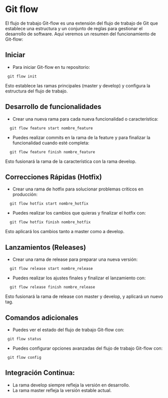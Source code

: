 # Git flow
El flujo de trabajo Git-flow es una extensión del flujo de trabajo de Git que establece una estructura y un conjunto de reglas para gestionar el desarrollo de software. 
Aquí veremos un resumen del funcionamiento de Git-flow:

## Iniciar
   - Para iniciar Git-flow en tu repositorio:
   ~~~
    git flow init
   ~~~
   Esto establece las ramas principales (master y develop) y configura la estructura del flujo de trabajo.
## Desarrollo de funcionalidades
  - Crear una nueva rama para cada nueva funcionalidad o característica:
  ~~~
    git flow feature start nombre_feature
  ~~~
  - Puedes realizar commits en la rama de la feature y para finalizar la funcionalidad cuando esté completa:
  ~~~
    git flow feature finish nombre_feature
  ~~~
  Esto fusionará la rama de la característica con la rama develop.
## Correcciones Rápidas (Hotfix)
  - Crear una rama de hotfix para solucionar problemas críticos en producción:
  ~~~
    git flow hotfix start nombre_hotfix
  ~~~
  - Puedes realizar los cambios que quieras y finalizar el hotfix con:
  ~~~
    git flow hotfix finish nombre_hotfix
  ~~~
  Esto aplicará los cambios tanto a master como a develop.
## Lanzamientos (Releases)
  - Crear una rama de release para preparar una nueva versión:
  ~~~
    git flow release start nombre_release
  ~~~
  - Puedes realizar los ajustes finales y finalizar el lanzamiento con:
  ~~~
    git flow release finish nombre_release
  ~~~
  Esto fusionará la rama de release con master y develop, y aplicará un nuevo tag.
## Comandos adicionales
   - Puedes ver el estado del flujo de trabajo Git-flow con:
   ~~~
    git flow status
   ~~~
   - Puedes configurar opciones avanzadas del flujo de trabajo Git-flow con:
   ~~~
    git flow config
   ~~~
## Integración Continua:
  - La rama develop siempre refleja la versión en desarrollo.
  - La rama master refleja la versión estable actual.
